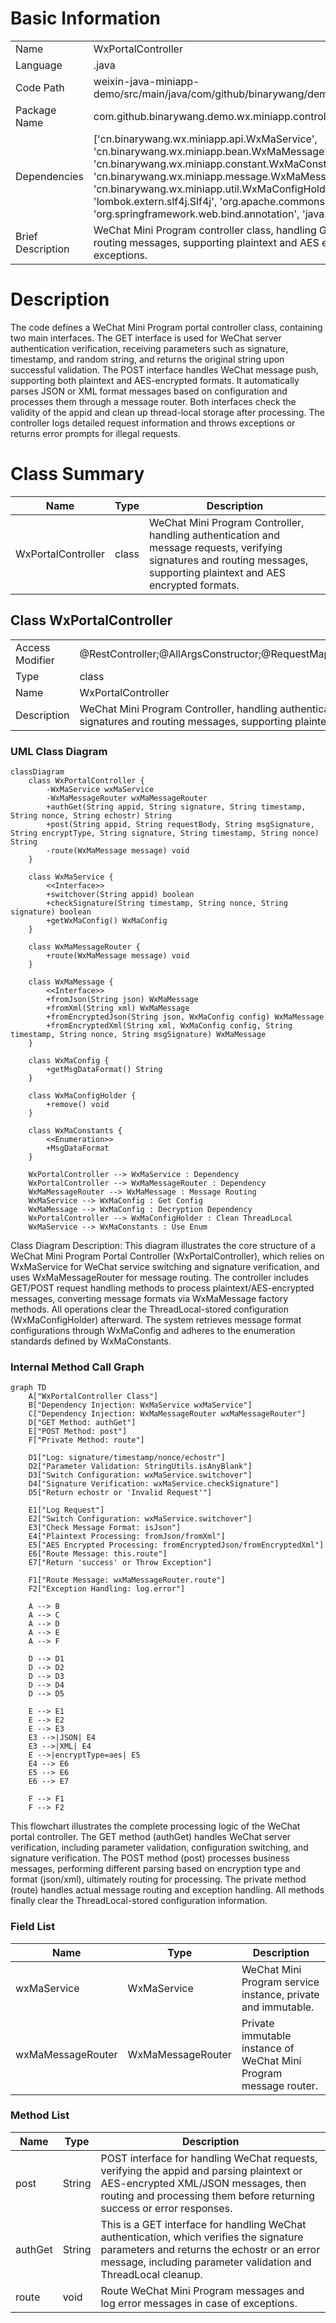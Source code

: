 # Basic Information

|      |      |
|------|------|
| Name | WxPortalController |
| Language | .java |
| Code Path | weixin-java-miniapp-demo/src/main/java/com/github/binarywang/demo/wx/miniapp/controller/WxPortalController.java |
| Package Name | com.github.binarywang.demo.wx.miniapp.controller |
| Dependencies | ['cn.binarywang.wx.miniapp.api.WxMaService', 'cn.binarywang.wx.miniapp.bean.WxMaMessage', 'cn.binarywang.wx.miniapp.constant.WxMaConstants', 'cn.binarywang.wx.miniapp.message.WxMaMessageRouter', 'cn.binarywang.wx.miniapp.util.WxMaConfigHolder', 'lombok.AllArgsConstructor', 'lombok.extern.slf4j.Slf4j', 'org.apache.commons.lang3.StringUtils', 'org.springframework.web.bind.annotation', 'java.util.Objects'] |
| Brief Description | WeChat Mini Program controller class, handling GET/POST requests, verifying signatures and routing messages, supporting plaintext and AES encryption, returning error messages on exceptions. |

# Description

The code defines a WeChat Mini Program portal controller class, containing two main interfaces. The GET interface is used for WeChat server authentication verification, receiving parameters such as signature, timestamp, and random string, and returns the original string upon successful validation. The POST interface handles WeChat message push, supporting both plaintext and AES-encrypted formats. It automatically parses JSON or XML format messages based on configuration and processes them through a message router. Both interfaces check the validity of the appid and clean up thread-local storage after processing. The controller logs detailed request information and throws exceptions or returns error prompts for illegal requests.

# Class Summary

| Name   | Type  | Description |
|-------|------|-------------|
| WxPortalController | class | WeChat Mini Program Controller, handling authentication and message requests, verifying signatures and routing messages, supporting plaintext and AES encrypted formats. |



## Class WxPortalController

|      |      |
|------|------|
| Access Modifier | @RestController;@AllArgsConstructor;@RequestMapping("/wx/portal/{appid}");@Slf4j;public |
| Type | class |
| Name | WxPortalController |
| Description | WeChat Mini Program Controller, handling authentication and message requests, verifying signatures and routing messages, supporting plaintext and AES encrypted formats. |


### UML Class Diagram

```mermaid
classDiagram
    class WxPortalController {
        -WxMaService wxMaService
        -WxMaMessageRouter wxMaMessageRouter
        +authGet(String appid, String signature, String timestamp, String nonce, String echostr) String
        +post(String appid, String requestBody, String msgSignature, String encryptType, String signature, String timestamp, String nonce) String
        -route(WxMaMessage message) void
    }

    class WxMaService {
        <<Interface>>
        +switchover(String appid) boolean
        +checkSignature(String timestamp, String nonce, String signature) boolean
        +getWxMaConfig() WxMaConfig
    }

    class WxMaMessageRouter {
        +route(WxMaMessage message) void
    }

    class WxMaMessage {
        <<Interface>>
        +fromJson(String json) WxMaMessage
        +fromXml(String xml) WxMaMessage
        +fromEncryptedJson(String json, WxMaConfig config) WxMaMessage
        +fromEncryptedXml(String xml, WxMaConfig config, String timestamp, String nonce, String msgSignature) WxMaMessage
    }

    class WxMaConfig {
        +getMsgDataFormat() String
    }

    class WxMaConfigHolder {
        +remove() void
    }

    class WxMaConstants {
        <<Enumeration>>
        +MsgDataFormat
    }

    WxPortalController --> WxMaService : Dependency
    WxPortalController --> WxMaMessageRouter : Dependency
    WxMaMessageRouter --> WxMaMessage : Message Routing
    WxMaService --> WxMaConfig : Get Config
    WxMaMessage --> WxMaConfig : Decryption Dependency
    WxPortalController --> WxMaConfigHolder : Clean ThreadLocal
    WxMaService --> WxMaConstants : Use Enum
```

Class Diagram Description: This diagram illustrates the core structure of a WeChat Mini Program Portal Controller (WxPortalController), which relies on WxMaService for WeChat service switching and signature verification, and uses WxMaMessageRouter for message routing. The controller includes GET/POST request handling methods to process plaintext/AES-encrypted messages, converting message formats via WxMaMessage factory methods. All operations clear the ThreadLocal-stored configuration (WxMaConfigHolder) afterward. The system retrieves message format configurations through WxMaConfig and adheres to the enumeration standards defined by WxMaConstants.


### Internal Method Call Graph

```mermaid
graph TD
    A["WxPortalController Class"]
    B["Dependency Injection: WxMaService wxMaService"]
    C["Dependency Injection: WxMaMessageRouter wxMaMessageRouter"]
    D["GET Method: authGet"]
    E["POST Method: post"]
    F["Private Method: route"]
    
    D1["Log: signature/timestamp/nonce/echostr"]
    D2["Parameter Validation: StringUtils.isAnyBlank"]
    D3["Switch Configuration: wxMaService.switchover"]
    D4["Signature Verification: wxMaService.checkSignature"]
    D5["Return echostr or 'Invalid Request'"]
    
    E1["Log Request"]
    E2["Switch Configuration: wxMaService.switchover"]
    E3["Check Message Format: isJson"]
    E4["Plaintext Processing: fromJson/fromXml"]
    E5["AES Encrypted Processing: fromEncryptedJson/fromEncryptedXml"]
    E6["Route Message: this.route"]
    E7["Return 'success' or Throw Exception"]
    
    F1["Route Message: wxMaMessageRouter.route"]
    F2["Exception Handling: log.error"]
    
    A --> B
    A --> C
    A --> D
    A --> E
    A --> F
    
    D --> D1
    D --> D2
    D --> D3
    D --> D4
    D --> D5
    
    E --> E1
    E --> E2
    E --> E3
    E3 -->|JSON| E4
    E3 -->|XML| E4
    E -->|encryptType=aes| E5
    E4 --> E6
    E5 --> E6
    E6 --> E7
    
    F --> F1
    F --> F2
```

This flowchart illustrates the complete processing logic of the WeChat portal controller. The GET method (authGet) handles WeChat server verification, including parameter validation, configuration switching, and signature verification. The POST method (post) processes business messages, performing different parsing based on encryption type and format (json/xml), ultimately routing for processing. The private method (route) handles actual message routing and exception handling. All methods finally clear the ThreadLocal-stored configuration information.

### Field List

| Name  | Type  | Description |
|-------|-------|------|
| wxMaService | WxMaService | WeChat Mini Program service instance, private and immutable. |
| wxMaMessageRouter | WxMaMessageRouter | Private immutable instance of WeChat Mini Program message router. |

### Method List

| Name  | Type  | Description |
|-------|-------|------|
| post | String | POST interface for handling WeChat requests, verifying the appid and parsing plaintext or AES-encrypted XML/JSON messages, then routing and processing them before returning success or error responses. |
| authGet | String | This is a GET interface for handling WeChat authentication, which verifies the signature parameters and returns the echostr or an error message, including parameter validation and ThreadLocal cleanup. |
| route | void | Route WeChat Mini Program messages and log error messages in case of exceptions. |




